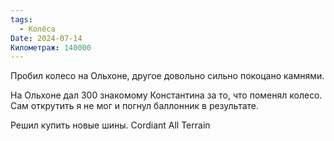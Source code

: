 ```yaml
---
tags:
  - Колёса
Date: 2024-07-14
Километраж: 140000
---
```

Пробил колесо на Ольхоне, другое довольно сильно покоцано камнями.

На Ольхоне дал 300 знакомому Константина за то, что поменял колесо. Сам открутить я не мог и погнул баллонник в результате.

Решил купить новые шины. Cordiant All Terrain